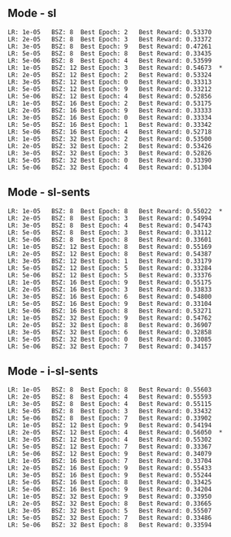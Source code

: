 Mode - sl
------------------------------
	LR: 1e-05	BSZ: 8	Best Epoch: 2	Best Reward: 0.53370
	LR: 2e-05	BSZ: 8	Best Epoch: 3	Best Reward: 0.33372
	LR: 3e-05	BSZ: 8	Best Epoch: 9	Best Reward: 0.47261
	LR: 5e-05	BSZ: 8	Best Epoch: 8	Best Reward: 0.33435
	LR: 5e-06	BSZ: 8	Best Epoch: 4	Best Reward: 0.53599
	LR: 1e-05	BSZ: 12	Best Epoch: 3	Best Reward: 0.54673  *
	LR: 2e-05	BSZ: 12	Best Epoch: 2	Best Reward: 0.53324
	LR: 3e-05	BSZ: 12	Best Epoch: 0	Best Reward: 0.33313
	LR: 5e-05	BSZ: 12	Best Epoch: 9	Best Reward: 0.33212
	LR: 5e-06	BSZ: 12	Best Epoch: 4	Best Reward: 0.52856
	LR: 1e-05	BSZ: 16	Best Epoch: 2	Best Reward: 0.53175
	LR: 2e-05	BSZ: 16	Best Epoch: 9	Best Reward: 0.33333
	LR: 3e-05	BSZ: 16	Best Epoch: 0	Best Reward: 0.33334
	LR: 5e-05	BSZ: 16	Best Epoch: 1	Best Reward: 0.33342
	LR: 5e-06	BSZ: 16	Best Epoch: 4	Best Reward: 0.52718
	LR: 1e-05	BSZ: 32	Best Epoch: 2	Best Reward: 0.53500
	LR: 2e-05	BSZ: 32	Best Epoch: 2	Best Reward: 0.53426
	LR: 3e-05	BSZ: 32	Best Epoch: 3	Best Reward: 0.52826
	LR: 5e-05	BSZ: 32	Best Epoch: 0	Best Reward: 0.33390
	LR: 5e-06	BSZ: 32	Best Epoch: 4	Best Reward: 0.51304

Mode - sl-sents
------------------------------
	LR: 1e-05	BSZ: 8	Best Epoch: 8	Best Reward: 0.55022  *
	LR: 2e-05	BSZ: 8	Best Epoch: 3	Best Reward: 0.54994
	LR: 3e-05	BSZ: 8	Best Epoch: 4	Best Reward: 0.54743
	LR: 5e-05	BSZ: 8	Best Epoch: 3	Best Reward: 0.33112
	LR: 5e-06	BSZ: 8	Best Epoch: 8	Best Reward: 0.33601
	LR: 1e-05	BSZ: 12	Best Epoch: 8	Best Reward: 0.55169
	LR: 2e-05	BSZ: 12	Best Epoch: 8	Best Reward: 0.54387
	LR: 3e-05	BSZ: 12	Best Epoch: 1	Best Reward: 0.33179
	LR: 5e-05	BSZ: 12	Best Epoch: 5	Best Reward: 0.33284
	LR: 5e-06	BSZ: 12	Best Epoch: 5	Best Reward: 0.33376
	LR: 1e-05	BSZ: 16	Best Epoch: 9	Best Reward: 0.55175
	LR: 2e-05	BSZ: 16	Best Epoch: 3	Best Reward: 0.33833
	LR: 3e-05	BSZ: 16	Best Epoch: 6	Best Reward: 0.54800
	LR: 5e-05	BSZ: 16	Best Epoch: 9	Best Reward: 0.33104
	LR: 5e-06	BSZ: 16	Best Epoch: 8	Best Reward: 0.53271
	LR: 1e-05	BSZ: 32	Best Epoch: 9	Best Reward: 0.54762
	LR: 2e-05	BSZ: 32	Best Epoch: 8	Best Reward: 0.36907
	LR: 3e-05	BSZ: 32	Best Epoch: 6	Best Reward: 0.32858
	LR: 5e-05	BSZ: 32	Best Epoch: 0	Best Reward: 0.33085
	LR: 5e-06	BSZ: 32	Best Epoch: 7	Best Reward: 0.34157

Mode - i-sl-sents
------------------------------
	LR: 1e-05	BSZ: 8	Best Epoch: 8	Best Reward: 0.55603
	LR: 2e-05	BSZ: 8	Best Epoch: 4	Best Reward: 0.55593
	LR: 3e-05	BSZ: 8	Best Epoch: 4	Best Reward: 0.55115
	LR: 5e-05	BSZ: 8	Best Epoch: 3	Best Reward: 0.33432
	LR: 5e-06	BSZ: 8	Best Epoch: 7	Best Reward: 0.33902
	LR: 1e-05	BSZ: 12	Best Epoch: 9	Best Reward: 0.54194
	LR: 2e-05	BSZ: 12	Best Epoch: 4	Best Reward: 0.56050  *
	LR: 3e-05	BSZ: 12	Best Epoch: 4	Best Reward: 0.55302
	LR: 5e-05	BSZ: 12	Best Epoch: 7	Best Reward: 0.33367
	LR: 5e-06	BSZ: 12	Best Epoch: 9	Best Reward: 0.34079
	LR: 1e-05	BSZ: 16	Best Epoch: 7	Best Reward: 0.33704
	LR: 2e-05	BSZ: 16	Best Epoch: 9	Best Reward: 0.55433
	LR: 3e-05	BSZ: 16	Best Epoch: 9	Best Reward: 0.55244
	LR: 5e-05	BSZ: 16	Best Epoch: 8	Best Reward: 0.33425
	LR: 5e-06	BSZ: 16	Best Epoch: 9	Best Reward: 0.34204
	LR: 1e-05	BSZ: 32	Best Epoch: 9	Best Reward: 0.33950
	LR: 2e-05	BSZ: 32	Best Epoch: 8	Best Reward: 0.33665
	LR: 3e-05	BSZ: 32	Best Epoch: 5	Best Reward: 0.55507
	LR: 5e-05	BSZ: 32	Best Epoch: 7	Best Reward: 0.33486
	LR: 5e-06	BSZ: 32	Best Epoch: 8	Best Reward: 0.33594

